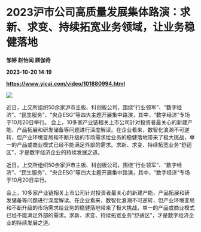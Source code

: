 # 2023沪市公司高质量发展集体路演：求新、求变、持续拓宽业务领域，让业务稳健落地
**邹婷 赵怡闻 顾伽奇**

**2023-10-20 14:19**

**https://www.yicai.com/video/101880994.html**

![](http://imgcdn.yicai.com/vms-new/2023/10/d1093fe9-a1a3-4b43-8af6-18c4db6bbbc0.jpg) 

近日，上交所组织50余家沪市主板、科创板公司，围绕“行业领军”、“数字经济”、“民生服务”、“央企ESG”等四大主题开展集中路演，其中，“数字经济”专场于10月20日举行。 会上，10多家产业链相关上市公司针对投资者最关心的新建产能、产品拓展和研发储备等问题进行深度解读。在企业看来，数智化浪潮不可逆转，但产业环境变局和不断升级的市场需求给业务的稳健落地带来了极大挑战，单一的产品或商业模式已经不能满足外部的需求。求新、求变、持续拓宽业务“舒适区”，才是数字经济企业的持续发展之道。

近日，上交所组织50余家沪市主板、科创板公司，围绕“行业领军”、“数字经济”、“民生服务”、“央企ESG”等四大主题开展集中路演，其中，“数字经济”专场于10月20日举行。

会上，10多家产业链相关上市公司针对投资者最关心的新建产能、产品拓展和研发储备等问题进行深度解读。在企业看来，数智化浪潮不可逆转，但产业环境变局和不断升级的市场需求给业务的稳健落地带来了极大挑战，单一的产品或商业模式已经不能满足外部的需求。求新、求变、持续拓宽业务“舒适区”，才是数字经济企业的持续发展之道。